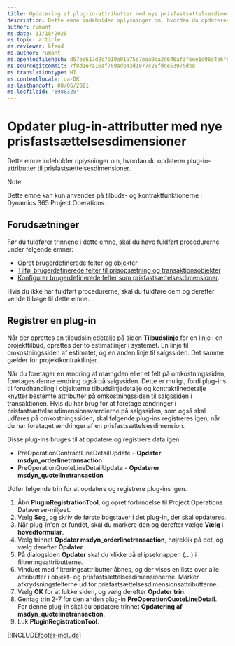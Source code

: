 ```yaml
---
title: Opdatering af plug-in-attributter med nye prisfastsættelsesdimensioner
description: Dette emne indeholder oplysninger om, hvordan du opdaterer plug-in-attributter til prisfastsættelsesdimensioner.
author: rumant
ms.date: 11/18/2020
ms.topic: article
ms.reviewer: kfend
ms.author: rumant
ms.openlocfilehash: d57ec617d2c7b10a01a75e7eaa9ca2d646af3f6ee1d06d4e6fb228fc0533da27
ms.sourcegitcommit: 7f8d1e7a16af769adb43d1877c28fdce53975db8
ms.translationtype: HT
ms.contentlocale: da-DK
ms.lasthandoff: 08/06/2021
ms.locfileid: "6988329"
---
```

# <a name="update-plug-in-attributes-with-new-pricing-dimensions"></a>Opdater plug-in-attributter med nye prisfastsættelsesdimensioner

Dette emne indeholder oplysninger om, hvordan du opdaterer plug-in-attributter til prisfastsættelsesdimensioner.

> [!NOTE]
> Dette emne kan kun anvendes på tilbuds- og kontraktfunktionerne i Dynamics 365 Project Operations.

## <a name="prerequisites"></a>Forudsætninger
Før du fuldfører trinnene i dette emne, skal du have fuldført procedurerne under følgende emner:

  - [Opret brugerdefinerede felter og objekter](create-custom-fields-entities-pricing-dimensions.md) 
  - [Tilføj brugerdefinerede felter til prisopsætning og transaktionsobjekter](add-custom-fields-price-setup-transactional-entities.md)
  - [Konfigurer brugerdefinerede felter som prisfastsættelsesdimensioner](set-up-custom-fields-pricing-dimensions.md). 
  
Hvis du ikke har fuldført procedurerne, skal du fuldføre dem og derefter vende tilbage til dette emne.

## <a name="register-a-plug-in"></a>Registrer en plug-in
Når der oprettes en tilbudslinjedetalje på siden **Tilbudslinje** for en linje i en projekttilbud, oprettes der to estimatlinjer i systemet. En linje til omkostningssiden af estimatet, og en anden linje til salgssiden. Det samme gælder for projektkontraktlinjer.

Når du foretager en ændring af mængden eller et felt på omkostningssiden, foretages denne ændring også på salgssiden. Dette er muligt, fordi plug-ins til forudhandling i objekterne tilbudslinjedetalje og kontraktlinedetalje knytter bestemte attributter på omkostningssiden til salgssiden i transaktionen. Hvis du har brug for at foretage ændringer i prisfastsættelsesdimensionsværdierne på salgssiden, som også skal udføres på omkostningssiden, skal følgende plug-ins registreres igen, når du har foretaget ændringer af en prisfastsættelsesdimension.

Disse plug-ins bruges til at opdatere og registrere data igen:

- PreOperationContractLineDetailUpdate - **Opdater msdyn_orderlinetransaction**
- PreOperationQuoteLineDetailUpdate - **Opdaterer msdyn_quotelinetransaction**

Udfør følgende trin for at opdatere og registrere plug-ins igen.

1. Åbn **PluginRegistrationTool**, og opret forbindelse til Project Operations Dataverse-miljøet.
2. Vælg **Søg**, og skriv de første bogstaver i det plug-in, der skal opdateres.
3. Når plug-in'en er fundet, skal du markere den og derefter vælge **Vælg i hovedformular**.
4. Vælg trinnet **Opdater msdyn_orderlinetransaction**, højreklik på det, og vælg derefter **Opdater**.
5. På dialogsiden **Opdater** skal du klikke på ellipseknappen (**...**) i filtreringsattributterne.
6. Vinduet med filtreringsattributter åbnes, og der vises en liste over alle attributter i objekt- og prisfastsættelsesdimensionerne. Markér afkrydsningsfelterne ud for prisfastsættelsesdimensionsattributterne.
7. Vælg **OK** for at lukke siden, og vælg derefter **Opdater trin**.
8. Gentag trin 2-7 for den anden plug-in **PreOperationQuoteLineDetail**. For denne plug-in skal du opdatere trinnet **Opdatering af msdyn_quotelinetransaction**.
9. Luk **PluginRegistrationTool**.


[!INCLUDE[footer-include](../includes/footer-banner.md)]